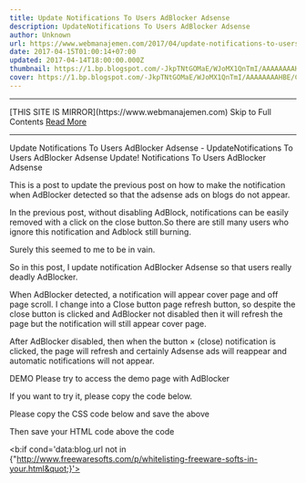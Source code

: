 ```yaml
---
title: Update Notifications To Users AdBlocker Adsense
description: UpdateNotifications To Users AdBlocker Adsense
author: Unknown
url: https://www.webmanajemen.com/2017/04/update-notifications-to-users-adblocker.html
date: 2017-04-15T01:00:14+07:00
updated: 2017-04-14T18:00:00.000Z
thumbnail: https://1.bp.blogspot.com/-JkpTNtGOMaE/WJoMX1QnTmI/AAAAAAAAHBE/CPdxv-D-Xa0bdghE1HwdwkC1bHp9OA9EgCLcB/s640/How%2BTo%2BMake%2BAdsense%2BAdBlocker%2BNotifications.png
cover: https://1.bp.blogspot.com/-JkpTNtGOMaE/WJoMX1QnTmI/AAAAAAAAHBE/CPdxv-D-Xa0bdghE1HwdwkC1bHp9OA9EgCLcB/s640/How%2BTo%2BMake%2BAdsense%2BAdBlocker%2BNotifications.png
---
```


<hr/> [THIS SITE IS MIRROR](https://www.webmanajemen.com) Skip to Full Contents <a href="https://www.webmanajemen.com/2017/04/update-notifications-to-users-adblocker.html" rel="follow" class="button" id="read-more">Read More</a> <hr/> Update Notifications To Users AdBlocker Adsense - UpdateNotifications To Users AdBlocker Adsense Update! Notifications To Users AdBlocker Adsense





This is a post to update the previous post on how to make the notification when AdBlocker detected so that the adsense ads on blogs do not appear.

In the previous post, without disabling AdBlock, notifications can be easily removed with a click on the close button.So there are still many users who ignore this notification and Adblock still burning.


Surely this seemed to me to be in vain.


So in this post, I update notification AdBlocker Adsense so that users really deadly AdBlocker.


When AdBlocker detected, a notification will appear cover page and off page scroll. I change into a Close button page refresh button, so despite the close button is clicked and AdBlocker not disabled then it will refresh the page but the notification will still appear cover page.


After AdBlocker disabled, then when the button × (close) notification is clicked, the page will refresh and certainly Adsense ads will reappear and automatic notifications will not appear.


DEMO
Please try to access the demo page with AdBlocker


If you want to try it, please copy the code below.


Please copy the CSS code below and save the above </head>


<style type='text/css'>
#keepads{position:fixed;bottom:-7000px;opacity:0;transition:all .3s;z-index:100000}
#keep-ads{background:#1C90F3;color:#fff;text-align:center;padding:20px;position:absolute;left:50%;top:25%;margin-left:-25%;font-size:160%;line-height:1.2em;transition:all .3s;width:50%;height:auto;-moz-box-sizing:border-box;-webkit-box-sizing:border-box;box-sizing:border-box;z-index:2}
#keep-adslayer{position:absolute;bottom:0;left:0;right:0;top:0;background:#000;background:rgba(0,0,0,.9);z-index:1}
#keep-ads h3{margin:0 0 20px!important;font-size:30px}
#keep-ads p{margin:0!important;font-size:18px}
#keep-ads a{color:yellow;text-decoration:none}
#keepads.show{pointer-events:auto;opacity:1;bottom:0;left:0;right:0;top:0;}
.close-keep-ads{position:absolute;top:0;right:0;font-size:24px;font-weight:700;cursor:pointer;width:24px;height:24px;line-height:24px;text-align:center}
.flow{overflow:hidden}
@media screen and (max-width:640px){
#keep-ads{width:80%;margin-left:-40%;top:10%}
#keep-ads h3{margin:0 0 10px!important;font-size:20px}
#keep-ads p{margin:0!important;font-size:16px}
}</style>


Then save your HTML code above the code </body>


<b:if cond='data:blog.url not in {&quot;http://www.freewaresofts.com/p/whitelisting-freeware-softs-in-your.html&quot;}'>
<div id='keepads'>
<div id='keep-ads'>
  <h3>AdBlock Detected!</h3>
  <p>Like this blog? Keep us running by whitelisting this blog in your ad blocker.</p>
  <p>This is <a href='http://www.freewaresofts.com/p/whitelisting-freeware-softs-in-your.html' target='_blank' title='how to whitelisting'>how to whitelisting</a> this blog in your ad blocker.</p>
  <p>Thank you!</p>
  <div class='close-keep-ads' onclick='refresh()'>&#215;</div>
</div>
  <div id='keep-adslayer'/>
  </div>
<script>
//<![CDATA[
setTimeout(function() {
  var body = document.body;
  var info = document.getElementById("keepads");
  var ads = document.querySelectorAll("ins.adsbygoogle");
  if ($(ads).height() === 0 ) {
    info.className = "show";
    body.className = "flow";
  }
}, 2000)
function refresh() {
    location.reload();
}//]]>
</script>
</b:if>


Change URL http://www.freewaresofts.com/p/whitelisting-freeware-softs-in-your.html this with your blog page URL Whitelist.
And make sure your blog is already using any Jquery Library version.
I hope this article be helpful. <hr/> [THIS SITE IS MIRROR](https://www.webmanajemen.com) Skip to Full Contents <a href="https://www.webmanajemen.com/2017/04/update-notifications-to-users-adblocker.html" rel="follow" class="button" id="read-more">Read More</a> <hr/>
